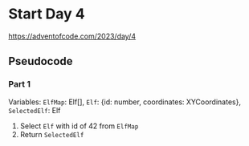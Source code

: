 # Start Day 4

https://adventofcode.com/2023/day/4

## Pseudocode

### Part 1

Variables: `ElfMap`: Elf[], `Elf`: {id: number, coordinates: XYCoordinates}, `SelectedElf`: Elf

1.  Select `Elf` with id of 42 from `ElfMap`
2.  Return `SelectedElf`
